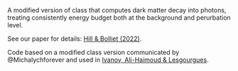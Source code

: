 A modified version of class that computes dark matter decay into photons,
treating consistently energy budget both at the background and perurbation level. 

See our paper for details: [Hill & Bolliet (2022)](https://inspirehep.net/literature/2650075).

Code based on a modified class version communicated by @Michalychforever and used in [Ivanov, Ali-Haimoud & Lesgourgues](https://inspirehep.net/literature/1797294).
